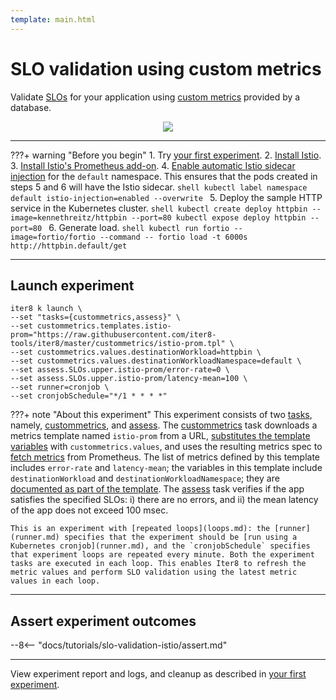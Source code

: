 ```yaml
---
template: main.html
---
```


# SLO validation using custom metrics

Validate [SLOs](slos.md) for your application using [custom metrics](custommetrics.md) provided by a database.

<p align='center'>
  <img alt-text="custom-metrics-one-version" src="../images/one-version.png" />
</p>

***

???+ warning "Before you begin"
    1. Try [your first experiment](../../getting-started/your-first-experiment.md).
    2. [Install Istio](https://istio.io/latest/docs/setup/install/).
    3. [Install Istio's Prometheus add-on](https://istio.io/latest/docs/ops/integrations/prometheus/).
    4. [Enable automatic Istio sidecar injection](https://istio.io/latest/docs/setup/additional-setup/sidecar-injection/) for the `default` namespace. This ensures that the pods created in steps 5 and 6 will have the Istio sidecar.
    ```shell
    kubectl label namespace default istio-injection=enabled --overwrite
    ```
    5. Deploy the sample HTTP service in the Kubernetes cluster.
    ```shell
    kubectl create deploy httpbin --image=kennethreitz/httpbin --port=80
    kubectl expose deploy httpbin --port=80
    ```
    6. Generate load.
    ```shell
    kubectl run fortio --image=fortio/fortio --command -- fortio load -t 6000s http://httpbin.default/get
    ```

***

## Launch experiment

```shell
iter8 k launch \
--set "tasks={custommetrics,assess}" \
--set custommetrics.templates.istio-prom="https://raw.githubusercontent.com/iter8-tools/iter8/master/custommetrics/istio-prom.tpl" \
--set custommetrics.values.destinationWorkload=httpbin \
--set custommetrics.values.destinationWorkloadNamespace=default \
--set assess.SLOs.upper.istio-prom/error-rate=0 \
--set assess.SLOs.upper.istio-prom/latency-mean=100 \
--set runner=cronjob \
--set cronjobSchedule="*/1 * * * *"
```

???+ note "About this experiment"
    This experiment consists of two [tasks](tasks.md), namely, [custommetrics](custommetrics.md), and [assess](assess.md). The [custommetrics](custommetrics.md) task downloads a metrics template named `istio-prom` from a URL, [substitutes the template variables](substitution.md) with `custommetrics.values`, and uses the resulting metrics spec to [fetch metrics](fetchmetrics.md) from Prometheus. The list of metrics defined by this template includes `error-rate` and `latency-mean`; the variables in this template include `destinationWorkload` and `destinationWorkloadNamespace`; they are [documented as part of the template](https://raw.githubusercontent.com/iter8-tools/iter8/master/custommetrics/istio-prom.tpl). The [assess](assess.md) task verifies if the app satisfies the specified SLOs: i) there are no errors, and ii) the mean latency of the app does not exceed 100 msec. 
    
    This is an experiment with [repeated loops](loops.md): the [runner](runner.md) specifies that the experiment should be [run using a Kubernetes cronjob](runner.md), and the `cronjobSchedule` specifies that experiment loops are repeated every minute. Both the experiment tasks are executed in each loop. This enables Iter8 to refresh the metric values and perform SLO validation using the latest metric values in each loop.

***

## Assert experiment outcomes

--8<-- "docs/tutorials/slo-validation-istio/assert.md"

***

View experiment report and logs, and cleanup as described in [your first experiment](../getting-started/your-first-experiment.md).
